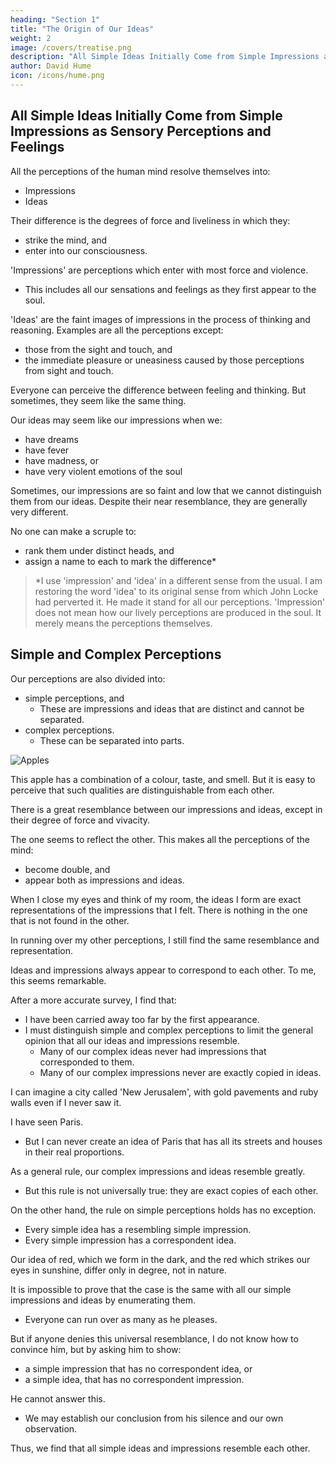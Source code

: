 ```yaml
---
heading: "Section 1"
title: "The Origin of Our Ideas"
weight: 2
image: /covers/treatise.png
description: "All Simple Ideas Initially Come from Simple Impressions as Sensory Perceptions and Feelings"
author: David Hume
icon: /icons/hume.png
---
```




## All Simple Ideas Initially Come from Simple Impressions as Sensory Perceptions and Feelings

All the perceptions of the human mind resolve themselves into:
- Impressions
- Ideas

Their difference is the degrees of force and liveliness in which they:
- strike the mind, and
- enter into our consciousness.

'Impressions' are perceptions which enter with most force and violence.
- This includes all our sensations and feelings as they first appear to the soul.

'Ideas' are the faint images of impressions in the process of thinking and reasoning. Examples are all the perceptions except:
- those from the sight and touch, and
- the immediate pleasure or uneasiness caused by those perceptions from sight and touch.

Everyone can perceive the difference between feeling and thinking. But sometimes, they seem like the same thing.

Our ideas may seem like our impressions when we:
- have dreams
- have fever
- have madness, or
- have very violent emotions of the soul

Sometimes, our impressions are so faint and low that we cannot distinguish them from our ideas. Despite their near resemblance, they are generally very different.

No one can make a scruple to:
- rank them under distinct heads, and
- assign a name to each to mark the difference*

> *I use 'impression' and 'idea' in a different sense from the usual. I am restoring the word 'idea' to its original sense from which John Locke had perverted it. He made it stand for all our perceptions. 'Impression' does not mean how our lively perceptions are produced in the soul. It merely means the perceptions themselves. 



## Simple and Complex Perceptions

Our perceptions are also divided into:
- simple perceptions, and
  - These are impressions and ideas that are distinct and cannot be separated.
- complex perceptions.
  - These can be separated into parts.

![Apples](/photos/objects/apples.jpg)

This apple has a combination of a colour, taste, and smell. But it is easy to perceive that such qualities are distinguishable from each other.

There is a great resemblance between our impressions and ideas, except in their degree of force and vivacity.

The one seems to reflect the other. This makes all the perceptions of the mind:
- become double, and
- appear both as impressions and ideas.

When I close my eyes and think of my room, the ideas I form are exact representations of the impressions that I felt. There is nothing in the one that is not found in the other.

In running over my other perceptions, I still find the same resemblance and representation.

Ideas and impressions always appear to correspond to each other. To me, this seems remarkable.

After a more accurate survey, I find that:
- I have been carried away too far by the first appearance.
- I must distinguish simple and complex perceptions to limit the general opinion that all our ideas and impressions resemble.
  - Many of our complex ideas never had impressions that corresponded to them.
  - Many of our complex impressions never are exactly copied in ideas.

I can imagine a city called 'New Jerusalem', with gold pavements and ruby walls even if I never saw it.

I have seen Paris. 
- But I can never create an idea of Paris that has all its streets and houses in their real proportions.


As a general rule, our complex impressions and ideas resemble greatly.
- But this rule is not universally true: they are exact copies of each other.

On the other hand, the rule on simple perceptions holds has no exception.
- Every simple idea has a resembling simple impression.
- Every simple impression has a correspondent idea.

Our idea of red, which we form in the dark, and the red which strikes our eyes in sunshine, differ only in degree, not in nature.

It is impossible to prove that the case is the same with all our simple impressions and ideas by enumerating them.
- Everyone can run over as many as he pleases.

But if anyone denies this universal resemblance, I do not know how to convince him, but by asking him to show:
- a simple impression that has no correspondent idea, or
- a simple idea, that has no correspondent impression.

He cannot answer this.
- We may establish our conclusion from his silence and our own observation.

Thus, we find that all simple ideas and impressions resemble each other.

